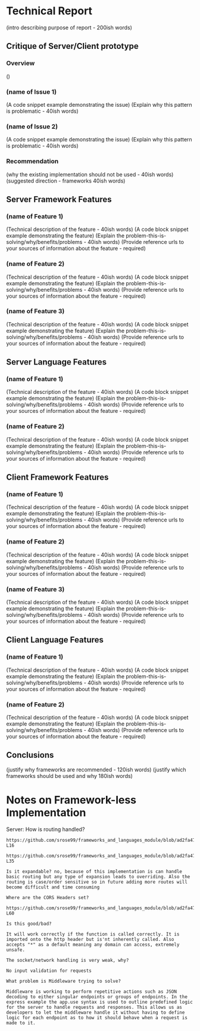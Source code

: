 Technical Report
================

(intro describing purpose of report - 200ish words)


Critique of Server/Client prototype
---------------------

### Overview
()

### (name of Issue 1)

(A code snippet example demonstrating the issue)
(Explain why this pattern is problematic - 40ish words)

### (name of Issue 2)

(A code snippet example demonstrating the issue)
(Explain why this pattern is problematic - 40ish words)

### Recommendation
(why the existing implementation should not be used - 40ish words)
(suggested direction - frameworks 40ish words)


Server Framework Features
-------------------------

### (name of Feature 1)

(Technical description of the feature - 40ish words)
(A code block snippet example demonstrating the feature)
(Explain the problem-this-is-solving/why/benefits/problems - 40ish words)
(Provide reference urls to your sources of information about the feature - required)


### (name of Feature 2)

(Technical description of the feature - 40ish words)
(A code block snippet example demonstrating the feature)
(Explain the problem-this-is-solving/why/benefits/problems - 40ish words)
(Provide reference urls to your sources of information about the feature - required)


### (name of Feature 3)

(Technical description of the feature - 40ish words)
(A code block snippet example demonstrating the feature)
(Explain the problem-this-is-solving/why/benefits/problems - 40ish words)
(Provide reference urls to your sources of information about the feature - required)


Server Language Features
-----------------------

### (name of Feature 1)

(Technical description of the feature - 40ish words)
(A code block snippet example demonstrating the feature)
(Explain the problem-this-is-solving/why/benefits/problems - 40ish words)
(Provide reference urls to your sources of information about the feature - required)


### (name of Feature 2)

(Technical description of the feature - 40ish words)
(A code block snippet example demonstrating the feature)
(Explain the problem-this-is-solving/why/benefits/problems - 40ish words)
(Provide reference urls to your sources of information about the feature - required)



Client Framework Features
-------------------------

### (name of Feature 1)

(Technical description of the feature - 40ish words)
(A code block snippet example demonstrating the feature)
(Explain the problem-this-is-solving/why/benefits/problems - 40ish words)
(Provide reference urls to your sources of information about the feature - required)


### (name of Feature 2)

(Technical description of the feature - 40ish words)
(A code block snippet example demonstrating the feature)
(Explain the problem-this-is-solving/why/benefits/problems - 40ish words)
(Provide reference urls to your sources of information about the feature - required)


### (name of Feature 3)

(Technical description of the feature - 40ish words)
(A code block snippet example demonstrating the feature)
(Explain the problem-this-is-solving/why/benefits/problems - 40ish words)
(Provide reference urls to your sources of information about the feature - required)


Client Language Features
------------------------

### (name of Feature 1)

(Technical description of the feature - 40ish words)
(A code block snippet example demonstrating the feature)
(Explain the problem-this-is-solving/why/benefits/problems - 40ish words)
(Provide reference urls to your sources of information about the feature - required)

### (name of Feature 2)

(Technical description of the feature - 40ish words)
(A code block snippet example demonstrating the feature)
(Explain the problem-this-is-solving/why/benefits/problems - 40ish words)
(Provide reference urls to your sources of information about the feature - required)



Conclusions
-----------

(justify why frameworks are recommended - 120ish words)
(justify which frameworks should be used and why 180ish words)


Notes on Framework-less Implementation
==========================

Server:
    How is routing handled?

    https://github.com/srose99/frameworks_and_languages_module/blob/ad2fa47971cd4f067b25f0d7134cd8db2a1b8c95/example_server/app/server.py#L9-L16

    https://github.com/srose99/frameworks_and_languages_module/blob/ad2fa47971cd4f067b25f0d7134cd8db2a1b8c95/example_server/app/web_utils.py#L15-L35

    Is it expandable? no, because of this implementation is can handle basic routing but any type of expansion leads to overriding. Also the routing is case/order sensitive so in future adding more routes will become difficult and time consuming

    Where are the CORS Headers set?

    https://github.com/srose99/frameworks_and_languages_module/blob/ad2fa47971cd4f067b25f0d7134cd8db2a1b8c95/example_server/app/web_utils.py#L48-L60

    Is this good/bad?

    It will work correctly if the function is called correctly. It is imported onto the http header but is'nt inherently called. Also accepts "*" as a default meaning any domain can access, extremely unsafe.

    The socket/network handling is very weak, why?

    No input validation for requests 

    What problem is Middleware trying to solve?

    Middleware is working to perform repetitive actions such as JSON decoding to either singular endpoints or groups of endpoints. In the express example the app.use syntax is used to outline predefined logic for the server to handle requests and responses. This allows us as developers to let the middleware handle it without having to define logic for each endpoint as to how it should behave when a request is made to it.


